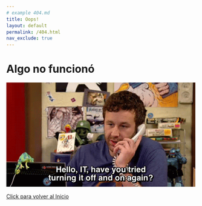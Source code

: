 ```yaml
---
# example 404.md
title: Oops!
layout: default
permalink: /404.html
nav_exclude: true
---
```


# Algo no funcionó

![image](./assets/images/404.gif)

[Click para volver al Inicio](/)
